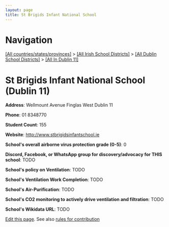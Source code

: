 ```yaml
---
layout: page
title: St Brigids Infant National School
---
```

# Navigation

[[All countries/states/provinces]](../../../..) > [[All Irish School Districts]](../../..) > [[All Dublin School Districts]](../..) > [[All In Dublin 11]](..)

# St Brigids Infant National School (Dublin 11)

**Address**: Wellmount Avenue Finglas West Dublin 11

**Phone**: 01 8348770

**Student Count**: 155

**Website**: <http://www.stbrigidsinfantschool.ie>

**School's overall airborne virus protection grade (0-5)**: 0

**Discord, Facebook, or WhatsApp group for discovery/advocacy for THIS school**: TODO

**School's policy on Ventilation**: TODO

**School's Ventilation Work Completion**: TODO

**School's Air-Purification**: TODO

**School's CO2 monitoring to actively drive ventilation and filtration**: TODO

**School's Wikidata URL**: TODO


[Edit this page](https://github.com/ventilate-schools/Ireland/edit/main/./Dublin_11/St_Brigids_Infant_National_School.md). See also [rules for contribution](../../../contribution-rules/)